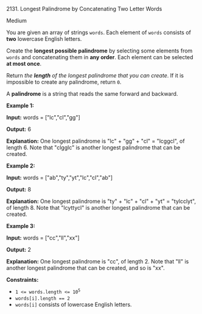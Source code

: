 2131\. Longest Palindrome by Concatenating Two Letter Words

Medium

You are given an array of strings `words`. Each element of `words` consists of **two** lowercase English letters.

Create the **longest possible palindrome** by selecting some elements from `words` and concatenating them in **any order**. Each element can be selected **at most once**.

Return _the **length** of the longest palindrome that you can create_. If it is impossible to create any palindrome, return `0`.

A **palindrome** is a string that reads the same forward and backward.

**Example 1:**

**Input:** words = ["lc","cl","gg"]

**Output:** 6

**Explanation:** One longest palindrome is "lc" + "gg" + "cl" = "lcggcl", of length 6. Note that "clgglc" is another longest palindrome that can be created.

**Example 2:**

**Input:** words = ["ab","ty","yt","lc","cl","ab"]

**Output:** 8

**Explanation:** One longest palindrome is "ty" + "lc" + "cl" + "yt" = "tylcclyt", of length 8. Note that "lcyttycl" is another longest palindrome that can be created.

**Example 3:**

**Input:** words = ["cc","ll","xx"]

**Output:** 2

**Explanation:** One longest palindrome is "cc", of length 2. Note that "ll" is another longest palindrome that can be created, and so is "xx".

**Constraints:**

*   <code>1 <= words.length <= 10<sup>5</sup></code>
*   `words[i].length == 2`
*   `words[i]` consists of lowercase English letters.